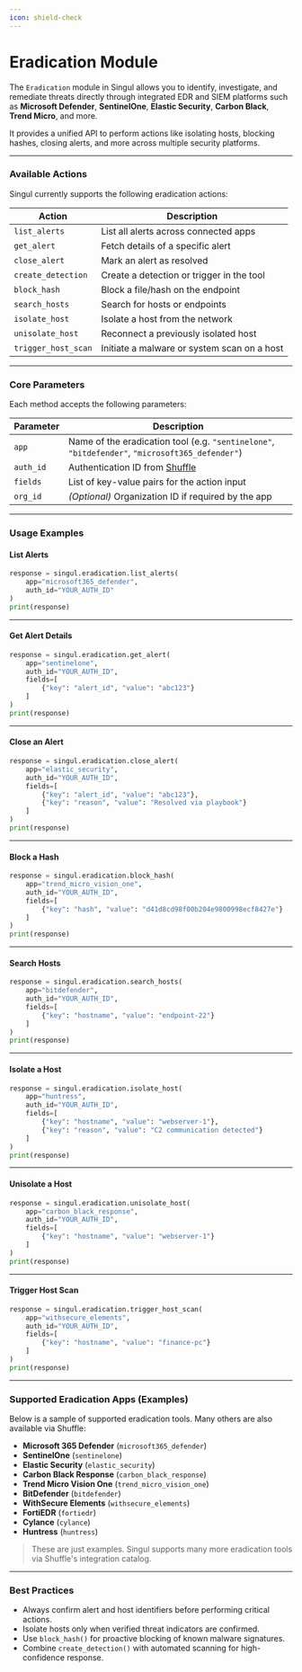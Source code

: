 ```yaml
---
icon: shield-check
---
```


# Eradication Module

The `Eradication` module in Singul allows you to identify, investigate, and remediate threats directly through integrated EDR and SIEM platforms such as **Microsoft Defender**, **SentinelOne**, **Elastic Security**, **Carbon Black**, **Trend Micro**, and more.

It provides a unified API to perform actions like isolating hosts, blocking hashes, closing alerts, and more across multiple security platforms.

***

### Available Actions

Singul currently supports the following eradication actions:

| Action              | Description                                 |
| ------------------- | ------------------------------------------- |
| `list_alerts`       | List all alerts across connected apps       |
| `get_alert`         | Fetch details of a specific alert           |
| `close_alert`       | Mark an alert as resolved                   |
| `create_detection`  | Create a detection or trigger in the tool   |
| `block_hash`        | Block a file/hash on the endpoint           |
| `search_hosts`      | Search for hosts or endpoints               |
| `isolate_host`      | Isolate a host from the network             |
| `unisolate_host`    | Reconnect a previously isolated host        |
| `trigger_host_scan` | Initiate a malware or system scan on a host |

***

### Core Parameters

Each method accepts the following parameters:

| Parameter | Description                                                                                     |
| --------- | ----------------------------------------------------------------------------------------------- |
| `app`     | Name of the eradication tool (e.g. `"sentinelone"`, `"bitdefender"`, `"microsoft365_defender"`) |
| `auth_id` | Authentication ID from [Shuffle](https://shuffler.io/)                                          |
| `fields`  | List of key-value pairs for the action input                                                    |
| `org_id`  | _(Optional)_ Organization ID if required by the app                                             |

***

### Usage Examples

#### List Alerts

```python
response = singul.eradication.list_alerts(
    app="microsoft365_defender",
    auth_id="YOUR_AUTH_ID"
)
print(response)
```

***

#### Get Alert Details

```python
response = singul.eradication.get_alert(
    app="sentinelone",
    auth_id="YOUR_AUTH_ID",
    fields=[
        {"key": "alert_id", "value": "abc123"}
    ]
)
print(response)
```

***

#### Close an Alert

```python
response = singul.eradication.close_alert(
    app="elastic_security",
    auth_id="YOUR_AUTH_ID",
    fields=[
        {"key": "alert_id", "value": "abc123"},
        {"key": "reason", "value": "Resolved via playbook"}
    ]
)
print(response)
```

***

#### Block a Hash

```python
response = singul.eradication.block_hash(
    app="trend_micro_vision_one",
    auth_id="YOUR_AUTH_ID",
    fields=[
        {"key": "hash", "value": "d41d8cd98f00b204e9800998ecf8427e"}
    ]
)
print(response)
```

***

#### Search Hosts

```python
response = singul.eradication.search_hosts(
    app="bitdefender",
    auth_id="YOUR_AUTH_ID",
    fields=[
        {"key": "hostname", "value": "endpoint-22"}
    ]
)
print(response)
```

***

#### Isolate a Host

```python
response = singul.eradication.isolate_host(
    app="huntress",
    auth_id="YOUR_AUTH_ID",
    fields=[
        {"key": "hostname", "value": "webserver-1"},
        {"key": "reason", "value": "C2 communication detected"}
    ]
)
print(response)
```

***

#### Unisolate a Host

```python
response = singul.eradication.unisolate_host(
    app="carbon_black_response",
    auth_id="YOUR_AUTH_ID",
    fields=[
        {"key": "hostname", "value": "webserver-1"}
    ]
)
print(response)
```

***

#### Trigger Host Scan

```python
response = singul.eradication.trigger_host_scan(
    app="withsecure_elements",
    auth_id="YOUR_AUTH_ID",
    fields=[
        {"key": "hostname", "value": "finance-pc"}
    ]
)
print(response)
```

***

### Supported Eradication Apps (Examples)

Below is a sample of supported eradication tools. Many others are also available via Shuffle:

* **Microsoft 365 Defender** (`microsoft365_defender`)
* **SentinelOne** (`sentinelone`)
* **Elastic Security** (`elastic_security`)
* **Carbon Black Response** (`carbon_black_response`)
* **Trend Micro Vision One** (`trend_micro_vision_one`)
* **BitDefender** (`bitdefender`)
* **WithSecure Elements** (`withsecure_elements`)
* **FortiEDR** (`fortiedr`)
* **Cylance** (`cylance`)
* **Huntress** (`huntress`)

> These are just examples. Singul supports many more eradication tools via Shuffle's integration catalog.

***

### Best Practices

* Always confirm alert and host identifiers before performing critical actions.
* Isolate hosts only when verified threat indicators are confirmed.
* Use `block_hash()` for proactive blocking of known malware signatures.
* Combine `create_detection()` with automated scanning for high-confidence response.
